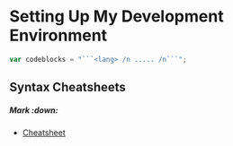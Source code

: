 # Setting Up My Development Environment

```javascript
var codeblocks = "```<lang> /n ..... /n```";
```
## Syntax Cheatsheets

##### Mark :down:
* [Cheatsheet](https://guides.github.com/pdfs/markdown-cheatsheet-online.pdf)
